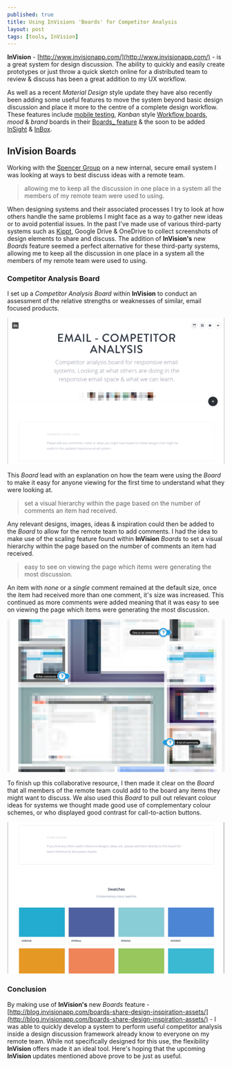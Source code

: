 ```yaml
---
published: true
title: Using InVisions 'Boards' for Competitor Analysis
layout: post
tags: [tools, InVision]
---
```

**InVision** - [http://www.invisionapp.com/](http://www.invisionapp.com/) - is a great system for design discussion. The ability to quickly and easily create prototypes or just throw a quick sketch online for a distributed team to review & discuss has been a great addition to my UX workflow.

As well as a recent _Material Design_ style update they have also recently been adding some useful features to move the system beyond basic design discussion and place it more to the centre of a complete design workflow. These features include [mobile testing](http://blog.invisionapp.com/user-testing-mobile-apps/), _Kanban_ style [Workflow boards](http://blog.invisionapp.com/design-project-management-tool/), _mood_ & _brand_ boards in their [Boards_ feature](http://blog.invisionapp.com/boards-share-design-inspiration-assets/) & the soon to be added [InSight](http://blog.invisionapp.com/insight-ui-designers-developers-collaboration/) & [InBox](http://blog.invisionapp.com/inbox-turn-design-feedback-into-neat-to-dos/).

## InVision Boards

Working with the [Spencer Group](http://thespencergroup.co.uk/) on a new internal, secure email system I was looking at ways to best discuss ideas with a remote team.

> allowing me to keep all the discussion in one place in a system all the members of my remote team were used to using.

When designing systems and their associated processes I try to look at how others handle the same problems I might face as a way to gather new ideas or to avoid potential issues. In the past I've made use of various third-party systems such as [Kippt](https://kippt.com/), Google Drive & OneDrive to collect screenshots of design elements to share and discuss. The addition of **InVision's** new _Boards_ feature seemed a perfect alternative for these third-party systems, allowing me to keep all the discussion in one place in a system all the members of my remote team were used to using.

### Competitor Analysis Board

I set up a _Competitor Analysis Board_ within **InVision** to conduct an assessment of the relative strengths or weaknesses of similar, email focused products.

![Competitor Analysis Board set up within InVision](https://raw.githubusercontent.com/whitingx/whitingx.github.io/master/_posts/images/invision-board-email-ca-01.png "Competitor Analysis Board set up within InVision")

This _Board_ lead with an explanation on how the team were using the _Board_ to make it easy for anyone viewing for the first time to understand what they were looking at.

> set a visual hierarchy within the page based on the number of comments an item had received.

Any relevant designs, images, ideas & inspiration could then be added to the _Board_ to allow for the remote team to add comments. I had the idea to make use of the scaling feature found within **InVision** _Boards_ to set a visual hierarchy within the page based on the number of comments an item had received.

> easy to see on viewing the page which items were generating the most discussion.

An item with _none_ or a _single_ comment remained at the default size, once the item had received more than one comment, it's size was increased. This continued as more comments were added meaning that it was easy to see on viewing the page which items were generating the most discussion.

![Competitor Analysis Board showing scaling based on comments](https://raw.githubusercontent.com/whitingx/whitingx.github.io/master/_posts/images/invision-board-email-ca-comments.png "Competitor Analysis Board showing scaling based on comments")

To finish up this collaborative resource, I then made it clear on the _Board_ that all members of the remote team could add to the board any items they might want to discuss. We also used this _Board_ to pull out relevant colour ideas for systems we thought made good use of complementary colour schemes, or who displayed good contrast for call-to-action buttons.

![Competitor Analysis Board showing colour swatch ideas](https://raw.githubusercontent.com/whitingx/whitingx.github.io/master/_posts/images/invision-board-email-ca-swatch.png "Competitor Analysis Board showing colour swatch ideas")

### Conclusion

By making use of **InVision's** new _Boards_ feature - [http://blog.invisionapp.com/boards-share-design-inspiration-assets/](http://blog.invisionapp.com/boards-share-design-inspiration-assets/) - I was able to quickly develop a system to perform useful competitor analysis inside a design discussion framework already know to everyone on my remote team. While not specifically designed for this use, the flexibility **InVision** offers made it an ideal tool. Here's hoping that the upcoming **InVision** updates mentioned above prove to be just as useful.

